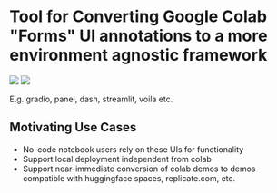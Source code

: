 # Tool for Converting Google Colab "Forms" UI annotations to a more environment agnostic framework

![](https://img.shields.io/badge/tag-colab-lightgrey)
![](https://img.shields.io/badge/tag-tooling-lightgrey)

E.g. gradio, panel, dash, streamlit, voila etc.

## Motivating Use Cases

* No-code notebook users rely on these UIs for functionality
* Support local deployment independent from colab
* Support near-immediate conversion of colab demos to demos compatible with huggingface spaces, replicate.com, etc. 
